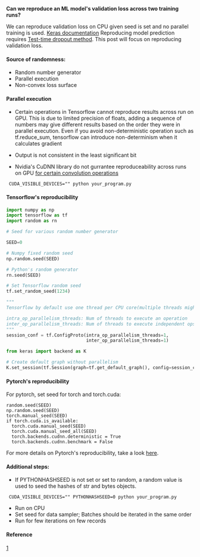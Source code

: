 **Can we reproduce an ML model's validation loss across two training runs?**

We can reproduce validation loss on CPU given seed is set and no parallel training is used. [Keras documentation](https://keras.io/getting-started/faq/#how-can-i-obtain-reproducible-results-using-keras-during-development)
Reproducing model prediction requires [Test-time dropout method](https://tensorchiefs.github.io/bbs/files/dropouts-brownbag.pdf). This post will focus on reproducing validation loss.

#### Source of randomness:  
* Random number generator
* Parallel execution
* Non-convex loss surface

#### Parallel execution
- Certain operations in Tensorflow cannot reproduce results across run on GPU. This is due to limited precision of floats, adding a sequence of numbers may give different results based on the order they were in parallel execution. Even if you avoid non-deterministic operation such as tf.reduce_sum, tensorflow can introduce non-determinism when it calculates gradient

- Output is not consistent in the least significant bit  
  
- Nvidia's CuDNN library do not gurrantee reproduceability across runs on GPU [for certain convolution operations](https://docs.nvidia.com/deeplearning/sdk/cudnn-developer-guide/index.html#reproducibility)
 
```
 CUDA_VISIBLE_DEVICES="" python your_program.py
```

#### Tensorflow's reproducibility

```python
import numpy as np
import tensorflow as tf
import random as rn

# Seed for various random number generator

SEED=0

# Numpy fixed random seed
np.random.seed(SEED)

# Python's random generator
rn.seed(SEED)

# Set Tensorflow random seed
tf.set_random_seed(1234)

"""
Tensorflow by default use one thread per CPU core(multiple threads might give you different results)  

intra_op_parallelism_threads: Num of threads to execute an operation
inter_op_parallelism_threads: Num of threads to execute independent ops
"""
session_conf = tf.ConfigProto(intra_op_parallelism_threads=1,
                              inter_op_parallelism_threads=1)

from keras import backend as K

# Create default graph without parallelism
K.set_session(tf.Session(graph=tf.get_default_graph(), config=session_conf))
```

#### Pytorch's reproducibility  

For pytorch, set seed for torch and torch.cuda:  
```
random.seed(SEED)  
np.random.seed(SEED)  
torch.manual_seed(SEED)   
if torch.cuda.is_available:
  torch.cuda.manual_seed(SEED)
  torch.cuda.manual_seed_all(SEED)
  torch.backends.cudnn.deterministic = True
  torch.backends.cudnn.benchmark = False

```
For more details on Pytorch's reproducibility, take a look [here](https://pytorch.org/docs/stable/notes/randomness.html).  

#### Additional steps:  

* If PYTHONHASHSEED is not set or set to random, a random value is used to seed the hashes of str and bytes objects.  
```
 CUDA_VISIBLE_DEVICES="" PYTHONHASHSEED=0 python your_program.py
```

* Run on CPU
* Set seed for data sampler; Batches should be iterated in the same order 
* Run for few iterations on few records

#### Reference
[1](https://determined.ai/blog/reproducibility-in-ml/)
